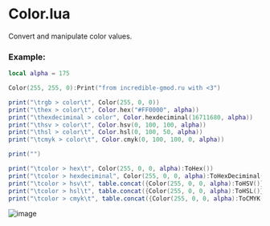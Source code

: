 # Color.lua
Convert and manipulate color values.

### Example:
```lua
local alpha = 175

Color(255, 255, 0):Print("from incredible-gmod.ru with <3")

print("\trgb > color\t", Color(255, 0, 0))
print("\thex > color\t", Color.hex("#FF0000", alpha))
print("\thexdeciminal > color", Color.hexdeciminal(16711680, alpha))
print("\thsv > color\t", Color.hsv(0, 100, 100, alpha))
print("\thsl > color\t", Color.hsl(0, 100, 50, alpha))
print("\tcmyk > color\t", Color.cmyk(0, 100, 100, 0, alpha))

print("")

print("\tcolor > hex\t", Color(255, 0, 0, alpha):ToHex())
print("\tcolor > hexdeciminal", Color(255, 0, 0, alpha):ToHexDeciminal())
print("\tcolor > hsv\t", table.concat({Color(255, 0, 0, alpha):ToHSV()}, ", "))
print("\tcolor > hsl\t", table.concat({Color(255, 0, 0, alpha):ToHSL()}, ", "))
print("\tcolor > cmyk\t", table.concat({Color(255, 0, 0, alpha):ToCMYK()}, ", "))
```
![image](https://user-images.githubusercontent.com/34854689/208408355-a2eeac06-f272-4dfd-a487-7561dd662fc2.png)
